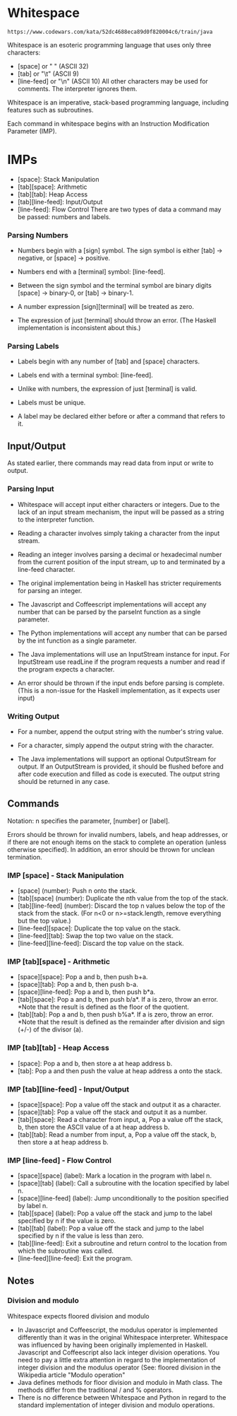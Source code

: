 # Whitespace

`https://www.codewars.com/kata/52dc4688eca89d0f820004c6/train/java`

Whitespace is an esoteric programming language that uses only three characters:

* [space] or " " (ASCII 32)
* [tab] or "\t" (ASCII 9)
* [line-feed] or "\n" (ASCII 10)
All other characters may be used for comments. The interpreter ignores them.

Whitespace is an imperative, stack-based programming language, including features such as subroutines.

Each command in whitespace begins with an Instruction Modification Parameter (IMP).

# IMPs
* [space]: Stack Manipulation
* [tab][space]: Arithmetic
* [tab][tab]: Heap Access
* [tab][line-feed]: Input/Output
* [line-feed]: Flow Control
There are two types of data a command may be passed: numbers and labels.

### Parsing Numbers
* Numbers begin with a [sign] symbol. The sign symbol is either [tab] -> negative, or [space] -> positive.

* Numbers end with a [terminal] symbol: [line-feed].

* Between the sign symbol and the terminal symbol are binary digits [space] -> binary-0, or [tab] -> binary-1.

* A number expression [sign][terminal] will be treated as zero.

* The expression of just [terminal] should throw an error. (The Haskell implementation is inconsistent about this.)

### Parsing Labels
* Labels begin with any number of [tab] and [space] characters.

* Labels end with a terminal symbol: [line-feed].

* Unlike with numbers, the expression of just [terminal] is valid.

* Labels must be unique.

* A label may be declared either before or after a command that refers to it.

## Input/Output
As stated earlier, there commands may read data from input or write to output.

### Parsing Input
* Whitespace will accept input either characters or integers. Due to the lack of an input stream mechanism, the input will be passed as a string to the interpreter function.

* Reading a character involves simply taking a character from the input stream.

* Reading an integer involves parsing a decimal or hexadecimal number from the current position of the input stream, up to and terminated by a line-feed character.

* The original implementation being in Haskell has stricter requirements for parsing an integer.

* The Javascript and Coffeescript implementations will accept any number that can be parsed by the parseInt function as a single parameter.

* The Python implementations will accept any number that can be parsed by the int function as a single parameter.

* The Java implementations will use an InputStream instance for input. For InputStream use readLine if the program requests a number and read if the program expects a character.

* An error should be thrown if the input ends before parsing is complete. (This is a non-issue for the Haskell implementation, as it expects user input)

### Writing Output
* For a number, append the output string with the number's string value.

* For a character, simply append the output string with the character.

* The Java implementations will support an optional OutputStream for output. If an OutputStream is provided, it should be flushed before and after code execution and filled as code is executed. The output string should be returned in any case.

## Commands
Notation: n specifies the parameter, [number] or [label].

Errors should be thrown for invalid numbers, labels, and heap addresses, or if there are not enough items on the stack to complete an operation (unless otherwise specified). In addition, an error should be thrown for unclean termination.

### IMP [space] - Stack Manipulation
* [space] (number): Push n onto the stack.
* [tab][space] (number): Duplicate the nth value from the top of the stack.
* [tab][line-feed] (number): Discard the top n values below the top of the stack from the stack. (For n<0 or n>=stack.length, remove everything but the top value.)
* [line-feed][space]: Duplicate the top value on the stack.
* [line-feed][tab]: Swap the top two value on the stack.
* [line-feed][line-feed]: Discard the top value on the stack.
### IMP [tab][space] - Arithmetic
* [space][space]: Pop a and b, then push b+a.
* [space][tab]: Pop a and b, then push b-a.
* [space][line-feed]: Pop a and b, then push b*a.
* [tab][space]: Pop a and b, then push b/a*. If a is zero, throw an error.
*Note that the result is defined as the floor of the quotient.
* [tab][tab]: Pop a and b, then push b%a*. If a is zero, throw an error.
*Note that the result is defined as the remainder after division and sign (+/-) of the divisor (a).
### IMP [tab][tab] - Heap Access
* [space]: Pop a and b, then store a at heap address b.
* [tab]: Pop a and then push the value at heap address a onto the stack.
### IMP [tab][line-feed] - Input/Output
* [space][space]: Pop a value off the stack and output it as a character.
* [space][tab]: Pop a value off the stack and output it as a number.
* [tab][space]: Read a character from input, a, Pop a value off the stack, b, then store the ASCII value of a at heap address b.
* [tab][tab]: Read a number from input, a, Pop a value off the stack, b, then store a at heap address b.
### IMP [line-feed] - Flow Control
* [space][space] (label): Mark a location in the program with label n.
* [space][tab] (label): Call a subroutine with the location specified by label n.
* [space][line-feed] (label): Jump unconditionally to the position specified by label n.
* [tab][space] (label): Pop a value off the stack and jump to the label specified by n if the value is zero.
* [tab][tab] (label): Pop a value off the stack and jump to the label specified by n if the value is less than zero.
* [tab][line-feed]: Exit a subroutine and return control to the location from which the subroutine was called.
* [line-feed][line-feed]: Exit the program.
## Notes
### Division and modulo
Whitespace expects floored division and modulo

* In Javascript and Coffeescript, the modulus operator is implemented differently than it was in the original Whitespace interpreter. Whitespace was influenced by having been originally implemented in Haskell. Javascript and Coffeescript also lack integer division operations. You need to pay a little extra attention in regard to the implementation of integer division and the modulus operator (See: floored division in the Wikipedia article "Modulo operation"
* Java defines methods for floor division and modulo in Math class. The methods differ from the traditional / and % operators.
* There is no difference between Whitespace and Python in regard to the standard implementation of integer division and modulo operations.